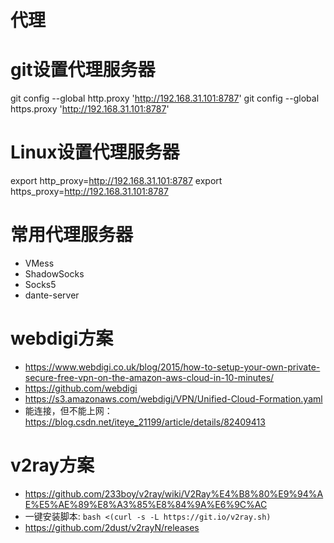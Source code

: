 # 代理

# git设置代理服务器

git config --global http.proxy 'http://192.168.31.101:8787'
git config --global https.proxy 'http://192.168.31.101:8787'

# Linux设置代理服务器

export http_proxy=http://192.168.31.101:8787
export https_proxy=http://192.168.31.101:8787

# 常用代理服务器

- VMess
- ShadowSocks
- Socks5
- dante-server

# webdigi方案

- <https://www.webdigi.co.uk/blog/2015/how-to-setup-your-own-private-secure-free-vpn-on-the-amazon-aws-cloud-in-10-minutes/>
- <https://github.com/webdigi>
- <https://s3.amazonaws.com/webdigi/VPN/Unified-Cloud-Formation.yaml>
- 能连接，但不能上网：<https://blog.csdn.net/iteye_21199/article/details/82409413>

# v2ray方案

- <https://github.com/233boy/v2ray/wiki/V2Ray%E4%B8%80%E9%94%AE%E5%AE%89%E8%A3%85%E8%84%9A%E6%9C%AC>
- 一键安装脚本: `bash <(curl -s -L https://git.io/v2ray.sh)`
- <https://github.com/2dust/v2rayN/releases>